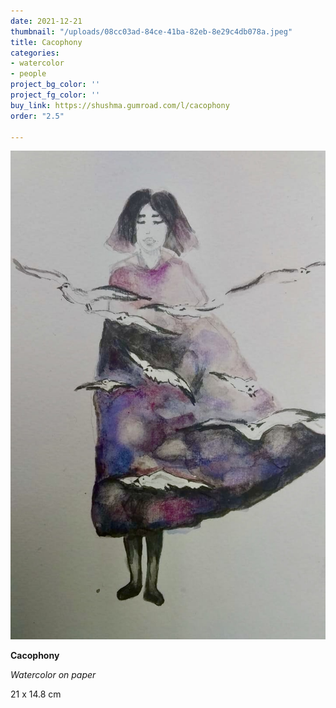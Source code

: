 ```yaml
---
date: 2021-12-21
thumbnail: "/uploads/08cc03ad-84ce-41ba-82eb-8e29c4db078a.jpeg"
title: Cacophony
categories:
- watercolor
- people
project_bg_color: ''
project_fg_color: ''
buy_link: https://shushma.gumroad.com/l/cacophony
order: "2.5"

---
```

![](/uploads/08cc03ad-84ce-41ba-82eb-8e29c4db078a.jpeg)

**Cacophony**

_Watercolor on paper_

21 x 14.8 cm